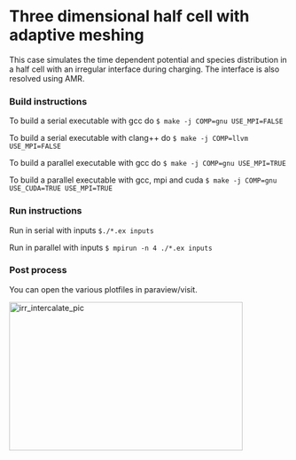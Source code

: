 # Three dimensional half cell with adaptive meshing

This case simulates the time dependent potential and species 
distribution in a half cell with an irregular interface during charging. The interface is 
also resolved using AMR.

### Build instructions

To build a serial executable with gcc do
`$ make -j COMP=gnu USE_MPI=FALSE`

To build a serial executable with clang++ do
`$ make -j COMP=llvm USE_MPI=FALSE`

To build a parallel executable with gcc do
`$ make -j COMP=gnu USE_MPI=TRUE`

To build a parallel executable with gcc, mpi and cuda
`$ make -j COMP=gnu USE_CUDA=TRUE USE_MPI=TRUE`

### Run instructions

Run in serial with inputs
`$./*.ex inputs`


Run in parallel with inputs
`$ mpirun -n 4 ./*.ex inputs`

### Post process

You can open the various plotfiles in
paraview/visit. 

<img width="421" height="268" alt="irr_intercalate_pic" src="https://github.com/user-attachments/assets/b36d7165-f320-4de5-afc5-c532b63a68e0" />

